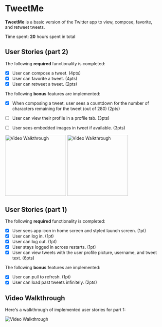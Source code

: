 # TweetMe

**TweetMe** is a basic version of the Twitter app to view, compose, favorite, and retweet tweets.

Time spent: **20** hours spent in total

## User Stories (part 2)

The following **required** functionality is completed:

- [x] User can compose a tweet. (4pts)
- [x] User can favorite a tweet. (4pts)
- [x] User can retweet a tweet. (2pts)

The following **bonus** features are implemented:

- [x] When composing a tweet, user sees a countdown for the number of characters remaining for the tweet (out of 280) (2pts)
- [ ] User can view their profile in a profile tab. (3pts)
- [ ] User sees embedded images in tweet if available. (3pts)


<img src='http://g.recordit.co/7ENU8Nw8PL.gif' title='Video Walkthrough' width='200' alt='Video Walkthrough' />
<img src='http://g.recordit.co/JdeDUkch1n.gif' title='Video Walkthrough' width='200' alt='Video Walkthrough' />


## User Stories (part 1)

The following **required** functionality is completed:

- [x] User sees app icon in home screen and styled launch screen. (1pt)
- [x] User can log in. (1pt)
- [x] User can log out. (1pt)
- [x] User stays logged in across restarts. (1pt)
- [x] User can view tweets with the user profile picture, username, and tweet text. (6pts)

The following **bonus** features are implemented:

- [x] User can pull to refresh. (1pt)
- [x] User can load past tweets infinitely. (2pts)

## Video Walkthrough

Here's a walkthrough of implemented user stories for part 1:

<img src='http://g.recordit.co/nugrSlmkjS.gif' title='Video Walkthrough' width='' alt='Video Walkthrough' />

